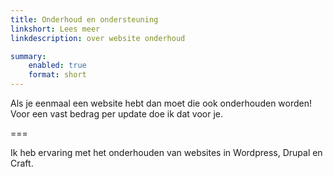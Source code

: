 ```yaml
---
title: Onderhoud en ondersteuning
linkshort: Lees meer
linkdescription: over website onderhoud 

summary:
    enabled: true
    format: short
---
```


Als je eenmaal een website hebt dan moet die ook onderhouden worden! Voor een vast bedrag per update doe ik dat voor je.

===

Ik heb ervaring met het onderhouden van websites in Wordpress, Drupal en Craft.
